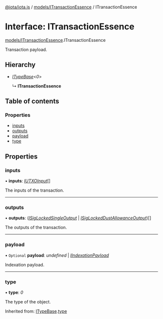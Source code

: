 [@iota/iota.js](../../README.md) / [models/ITransactionEssence](../../modules/models_itransactionessence.md) / ITransactionEssence

# Interface: ITransactionEssence

[models/ITransactionEssence](../../modules/models_itransactionessence.md).ITransactionEssence

Transaction payload.

## Hierarchy

* [*ITypeBase*](itypebase.itypebase.md)<*0*\>

  ↳ **ITransactionEssence**

## Table of contents

### Properties

- [inputs](itransactionessence.itransactionessence.md#inputs)
- [outputs](itransactionessence.itransactionessence.md#outputs)
- [payload](itransactionessence.itransactionessence.md#payload)
- [type](itransactionessence.itransactionessence.md#type)

## Properties

### inputs

• **inputs**: [*IUTXOInput*](iutxoinput.iutxoinput.md)[]

The inputs of the transaction.

___

### outputs

• **outputs**: ([*ISigLockedSingleOutput*](isiglockedsingleoutput.isiglockedsingleoutput.md) \| [*ISigLockedDustAllowanceOutput*](isiglockeddustallowanceoutput.isiglockeddustallowanceoutput.md))[]

The outputs of the transaction.

___

### payload

• `Optional` **payload**: *undefined* \| [*IIndexationPayload*](iindexationpayload.iindexationpayload.md)

Indexation payload.

___

### type

• **type**: *0*

The type of the object.

Inherited from: [ITypeBase](itypebase.itypebase.md).[type](itypebase.itypebase.md#type)
